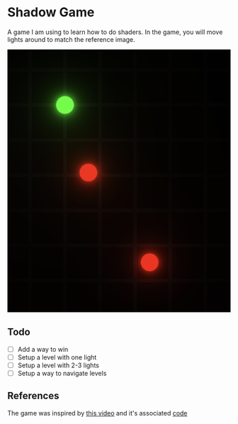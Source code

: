 # Shadow Game

A game I am using to learn how to do shaders. In the game, you will move lights
around to match the reference image.

![](./docs/screenshot.png)

## Todo

- [ ] Add a way to win
- [ ] Setup a level with one light
- [ ] Setup a level with 2-3 lights
- [ ] Setup a way to navigate levels

## References

The game was inspired by [this video](video) and it's associated [code](code)

[video]: https://www.youtube.com/watch?v=bMTeCqNkId8&t=47s
[code]: https://editor.p5js.org/BarneyCodes/sketches/brfZ0NNpZ
